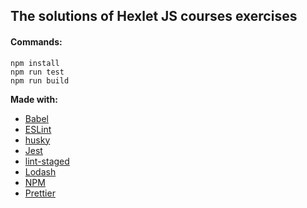 ## The solutions of Hexlet JS courses exercises
#### Commands:
~~~
npm install
npm run test
npm run build
~~~
**Made with:**
* [Babel](https://babeljs.io/)
* [ESLint](https://eslint.org/)
* [husky](https://github.com/typicode/husky)
* [Jest](https://jestjs.io/)
* [lint-staged](https://github.com/okonet/lint-staged)
* [Lodash](https://lodash.com/)
* [NPM](https://www.npmjs.com/)
* [Prettier](https://prettier.io/)